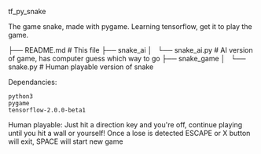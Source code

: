 tf_py_snake

The game snake, made with pygame.
Learning tensorflow, get it to play the game.

├── README.md         # This file
├── snake_ai
│   └── snake_ai.py   # AI version of game, has computer guess which way to go
├── snake_game
│   └── snake.py      # Human playable version of snake

Dependancies:

	python3
	pygame
	tensorflow-2.0.0-beta1

Human playable:
	Just hit a direction key and you're off, continue playing until you hit a wall or yourself!
	Once a lose is detected ESCAPE or X button will exit, SPACE will start new game

